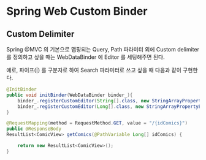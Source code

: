 # Spring Web Custom Binder

## Custom Delimiter 

Spring @MVC 의 기본으로 맵핑되는 Query, Path 파라미터 외에 Custom delimiter 를 정의하고 싶을 때는 WebDataBinder 에 Editor 를 세팅해주면 된다.

예로, 파이프(|) 를 구분자로 하여 Search 파라미터로 쓰고 싶을 때 다음과 같이 구현한다.


```java
@InitBinder
public void initBinder(WebDataBinder binder_){
    binder_.registerCustomEditor(String[].class, new StringArrayPropertyEditor("|"));
    binder_.registerCustomEditor(Long[].class, new StringArrayPropertyEditor("|"));
}

@RequestMapping(method = RequestMethod.GET, value = "/{idComics}")
public @ResponseBody
ResultList<ComicView> getComics(@PathVariable Long[] idComics) {

    return new ResultList<ComicView>();
}
```